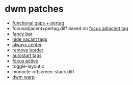 # dwm patches
* [functional gaps + pertag](https://dwm.suckless.org/patches/functionalgaps/dwm-functionalgaps+pertag-6.2.diff)
* focusadjacent+pertag.diff based on [focus adjacent tag](https://dwm.suckless.org/patches/focusadjacenttag/dwm-focusadjacenttag-6.3.diff)
* [fancy bar](https://dwm.suckless.org/patches/fancybar/dwm-fancybar-20220527-d3f93c7.diff)
* [hide vacant tags](https://dwm.suckless.org/patches/hide_vacant_tags/dwm-hide_vacant_tags-6.4.diff)
* [always center](https://dwm.suckless.org/patches/alwayscenter/dwm-alwayscenter-20200625-f04cac6.diff)
* [remove border](https://dwm.suckless.org/patches/removeborder/dwm-removeborder-20220626-d3f93c7.diff)
* [autostart tags](https://dwm.suckless.org/patches/autostarttags/dwm-autostarttags-6.4.diff)
* [focus active](https://dwm.suckless.org/patches/focusurgent/dwm-focusurgent-20221004-6.3.diff)
* toggle-layout.c
* monocle-offscreen-stack.diff
* [dwm warp](https://dwm.suckless.org/patches/warp/dwm-warp-6.4.diff)

